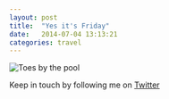 ```yaml
---
layout: post
title:  "Yes it's Friday"
date:   2014-07-04 13:13:21
categories: travel
---
```


![Toes by the pool](https://raw.githubusercontent.com/raphaelleheaf/nevercinderella/gh-pages/_assets/pool.jpg)

Keep in touch by following me on [Twitter](https://twitter.com/cinderellanever) 



